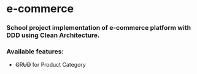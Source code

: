 # e-commerce

### School project implementation of e-commerce platform with DDD using Clean Architecture.

### Available features:
- ~~C~~R~~UD~~ for Product Category
